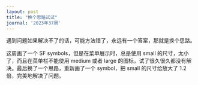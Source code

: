 ```yaml
---
layout: post
title: "换个思路试试"
journal: '2023年37周'
---
```


遇到问题如果解决不了的话，可能方法错了，永远有一个答案，那就是换个思路。

这周画了一个 SF symbols，但是在菜单展示时，总是使用 small 的尺寸，太小了，而且在菜单栏不能使用 medium 或者 large 的图标，试了很久很久都没有解决。最后换了一个思路，重新画了一个 symbol，把 small 的尺寸给放大了 1.2 倍，完美地解决了问题。
